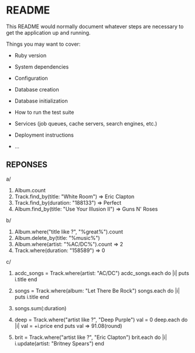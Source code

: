 # README

This README would normally document whatever steps are necessary to get the
application up and running.

Things you may want to cover:

* Ruby version

* System dependencies

* Configuration

* Database creation

* Database initialization

* How to run the test suite

* Services (job queues, cache servers, search engines, etc.)

* Deployment instructions

* ...

## REPONSES

a/
1. Album.count
2. Track.find_by(title: "White Room") => Eric Clapton
3. Track.find_by(duration: "188133") => Perfect
4. Album.find_by(title: "Use Your Illusion II") => Guns N' Roses

b/
1. Album.where("title like ?", "%great%").count
2. Album.delete_by(title: "%music%")
3. Album.where(artist: "%AC/DC%").count => 2
4. Track.where(duration: "158589") => 0

c/
1.  acdc_songs = Track.where(artist: "AC/DC")
    acdc_songs.each do |i|
      puts i.title
    end

2.  songs = Track.where(album: "Let There Be Rock")
    songs.each do |i|
      puts i.title
    end  

3.  songs.sum(:duration)

4.  deep = Track.where("artist like ?", "Deep Purple")
    val = 0
    deep.each do |i|
      val = +i.price
    end 
    puts val => 91.08(round)

5.  brit = Track.where("artist like ?", "Eric Clapton")
    brit.each do |i|
      i.update(artist: "Britney Spears")
    end
